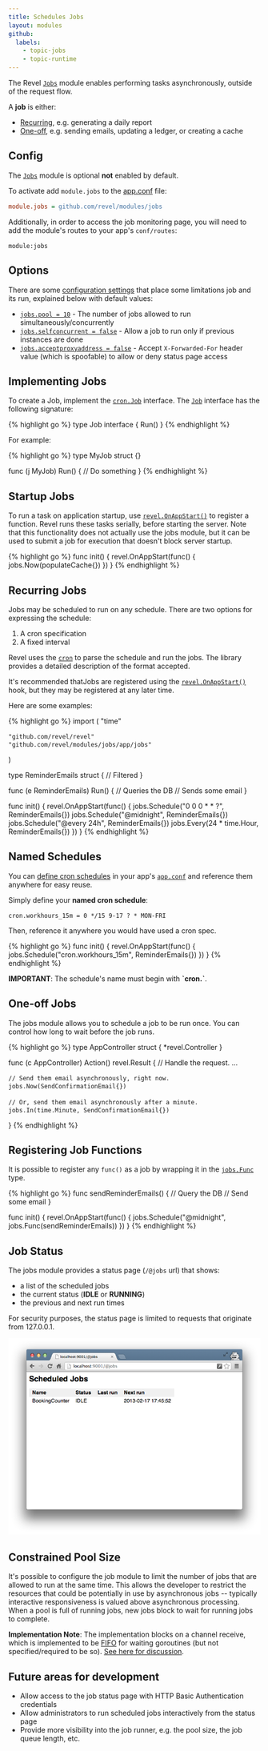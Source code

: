 ```yaml
---
title: Schedules Jobs
layout: modules
github:
  labels:
    - topic-jobs
    - topic-runtime
---
```


The Revel [`Jobs`](https://godoc.org/github.com/revel/modules/jobs/app/jobs) module 
enables performing tasks asynchronously, outside of the request flow.

A **job** is either:
- [Recurring](#RecurringJobs), e.g. generating a daily report
- [One-off](#OneOffJobs), e.g. sending emails, updating a ledger, or creating a cache

## Config

The [`Jobs`](https://godoc.org/github.com/revel/modules/jobs/app/jobs) module
is optional **not** enabled by default. 

To activate add `module.jobs` to the [app.conf](/manual/appconf.html) file:

```ini
module.jobs = github.com/revel/modules/jobs
```

Additionally, in order to access the job monitoring page, you will need to add the module's routes to your app's `conf/routes`:

```
module:jobs
```

## Options

There are some [configuration settings](/manual/appconf.html#jobs) that place some limitations
job and its run, explained below with default values:

- [`jobs.pool = 10`](/manual/appconf.html#jobspool) - The number of jobs allowed to run simultaneously/concurrently
- [`jobs.selfconcurrent = false`](/manual/appconf.html#jobsselfconcurrent) - Allow a job to run only if previous instances are done
- [`jobs.acceptproxyaddress = false`](/manual/appconf#jobsacceptproxyaddress) - Accept `X-Forwarded-For` header value (which is spoofable) to allow or deny status page access

## Implementing Jobs

To create a Job, implement the [`cron.Job`]( https://github.com/revel/cron/blob/master/cron.go) interface.  The 
[`Job`](https://godoc.org/github.com/revel/modules/jobs/app/jobs#Job) interface has the following signature:

{% highlight go %}
type Job interface {
	Run()
}
{% endhighlight %}

For example:

{% highlight go %}
type MyJob struct {}

func (j MyJob) Run() {
   // Do something
}
{% endhighlight %}

## Startup Jobs

To run a task on application startup, use
[`revel.OnAppStart()`](https://godoc.org/github.com/revel/revel#OnAppStart) to register a function.
Revel runs these tasks serially, before starting the server.  Note that this
functionality does not actually use the jobs module, but it can be used to
submit a job for execution that doesn't block server startup.

{% highlight go %}
func init() {
    revel.OnAppStart(func() { jobs.Now(populateCache{}) })
}
{% endhighlight %}

<a name="RecurringJobs"></a>

## Recurring Jobs

Jobs may be scheduled to run on any schedule.  There are two options for expressing the schedule:

1. A cron specification
2. A fixed interval

Revel uses the [`cron`](https://godoc.org/github.com/revel/cron) to parse the
schedule and run the jobs.  The library provides a detailed description of the format accepted.

It's recommended thatJobs are registered using the
[`revel.OnAppStart()`](https://godoc.org/github.com/revel/revel#OnAppStart) hook, but they may be
registered at any later time.

Here are some examples:

{% highlight go %}
import (
    "time"
    
    "github.com/revel/revel"
    "github.com/revel/modules/jobs/app/jobs"
)

type ReminderEmails struct {
    // Filtered
}

func (e ReminderEmails) Run() {
    // Queries the DB
    // Sends some email
}

func init() {
    revel.OnAppStart(func() {
        jobs.Schedule("0 0 0 * * ?",  ReminderEmails{})
        jobs.Schedule("@midnight",    ReminderEmails{})
        jobs.Schedule("@every 24h",   ReminderEmails{})
        jobs.Every(24 * time.Hour,    ReminderEmails{})
    })
}
{% endhighlight %}

<a name="NamedSchedules"></a>

## Named Schedules

You can [define cron schedules](/manual/appconf.html#jobs) in your app's [`app.conf`](/manual/appconf.html) and reference them anywhere for easy reuse.

Simply define your **named cron schedule**:

    cron.workhours_15m = 0 */15 9-17 ? * MON-FRI

Then, reference it anywhere you would have used a cron spec.

{% highlight go %}
func init() {
    revel.OnAppStart(func() {
        jobs.Schedule("cron.workhours_15m", ReminderEmails{})
    })
}
{% endhighlight %}

<div class="alert alert-warning">
<b>IMPORTANT</b>: The schedule's name must begin with <b>`cron.`</b>.

</div>


<a name="OneOffJobs"></a>

## One-off Jobs

The jobs module allows you to schedule a job to be run once. You can control how long to wait before the job runs.

{% highlight go %}
type AppController struct { *revel.Controller }

func (c AppController) Action() revel.Result {
    // Handle the request.
    ...

    // Send them email asynchronously, right now.
    jobs.Now(SendConfirmationEmail{})

    // Or, send them email asynchronously after a minute.
    jobs.In(time.Minute, SendConfirmationEmail{})
}
{% endhighlight %}

## Registering Job Functions

It is possible to register any `func()` as a job by wrapping it in the [`jobs.Func`](https://godoc.org/github.com/revel/modules/jobs/app/jobs#Func) type.

{% highlight go %}
func sendReminderEmails() {
    // Query the DB
    // Send some email
}

func init() {
    revel.OnAppStart(func() {
        jobs.Schedule("@midnight", jobs.Func(sendReminderEmails))
    })
}
{% endhighlight %}


## Job Status

The jobs module provides a status page (`/@jobs` url) that shows:

- a list of the scheduled jobs
- the current status (**IDLE** or **RUNNING**)
- the previous and next run times

<div class="alert alert-info">For security purposes, the status page is limited to requests that originate
from 127.0.0.1.</div>

![Job Status Page](../img/jobs-status.png)



## Constrained Pool Size

It's possible to configure the job module to limit the number of jobs that are
allowed to run at the same time. This allows the developer to restrict the
resources that could be potentially in use by asynchronous jobs -- typically
interactive responsiveness is valued above asynchronous processing. When a pool
is full of running jobs, new jobs block to wait for running jobs to complete.

**Implementation Note**: The implementation blocks on a channel receive, which is
implemented to be [FIFO](http://en.wikipedia.org/wiki/FIFO) for waiting goroutines (but not specified/required to be
so). [See here for discussion](https://groups.google.com/forum/?fromgroups=#!topic/golang-nuts/CPwv8WlqKag).

## Future areas for development

* Allow access to the job status page with HTTP Basic Authentication credentials
* Allow administrators to run scheduled jobs interactively from the status page
* Provide more visibility into the job runner, e.g. the pool size, the job queue length, etc.
